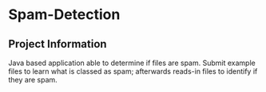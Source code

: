 # Spam-Detection

## Project Information

Java based application able to determine if files are spam.
Submit example files to learn what is classed as spam; afterwards reads-in files to identify if they are spam.

